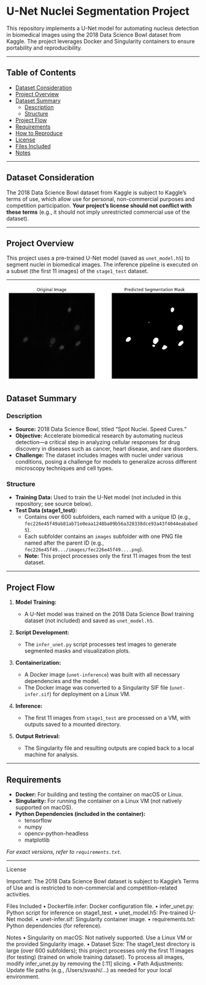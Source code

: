 # U-Net Nuclei Segmentation Project

This repository implements a U-Net model for automating nucleus detection in biomedical images using the 2018 Data Science Bowl dataset from Kaggle. The project leverages Docker and Singularity containers to ensure portability and reproducibility.

---

## Table of Contents

- [Dataset Consideration](#dataset-consideration)
- [Project Overview](#project-overview)
- [Dataset Summary](#dataset-summary)
  - [Description](#description)
  - [Structure](#structure)
- [Project Flow](#project-flow)
- [Requirements](#requirements)
- [How to Reproduce](#how-to-reproduce)
- [License](#license)
- [Files Included](#files-included)
- [Notes](#notes)

---

## Dataset Consideration

The 2018 Data Science Bowl dataset from Kaggle is subject to Kaggle’s terms of use, which allow use for personal, non-commercial purposes and competition participation. **Your project’s license should not conflict with these terms** (e.g., it should not imply unrestricted commercial use of the dataset).

---

## Project Overview

This project uses a pre-trained U-Net model (saved as `unet_model.h5`) to segment nuclei in biomedical images. The inference pipeline is executed on a subset (the first 11 images) of the `stage1_test` dataset.

---

![Nuclei Segmentation Example](output/0114f484a16c152baa2d82fdd43740880a762c93f436c8988ac461c5c9dbe7d5_plot.png)

## Dataset Summary

### Description

- **Source:** 2018 Data Science Bowl, titled “Spot Nuclei. Speed Cures.”
- **Objective:** Accelerate biomedical research by automating nucleus detection—a critical step in analyzing cellular responses for drug discovery in diseases such as cancer, heart disease, and rare disorders.
- **Challenge:** The dataset includes images with nuclei under various conditions, posing a challenge for models to generalize across different microscopy techniques and cell types.

### Structure

- **Training Data:** Used to train the U-Net model (not included in this repository; see source below).
- **Test Data (stage1_test):**
  - Contains over 600 subfolders, each named with a unique ID (e.g., `fec226e45f49ab81ab71e0eaa1248ba09b56a328338dce93a43f4044eababed5`).
  - Each subfolder contains an `images` subfolder with one PNG file named after the parent ID (e.g., `fec226e45f49.../images/fec226e45f49....png`).
  - **Note:** This project processes only the first 11 images from the test dataset.

---

## Project Flow

1. **Model Training:**  
   - A U-Net model was trained on the 2018 Data Science Bowl training dataset (not included) and saved as `unet_model.h5`.

2. **Script Development:**  
   - The `infer_unet.py` script processes test images to generate segmented masks and visualization plots.

3. **Containerization:**  
   - A Docker image (`unet-inference`) was built with all necessary dependencies and the model.
   - The Docker image was converted to a Singularity SIF file (`unet-infer.sif`) for deployment on a Linux VM.

4. **Inference:**  
   - The first 11 images from `stage1_test` are processed on a VM, with outputs saved to a mounted directory.

5. **Output Retrieval:**  
   - The Singularity file and resulting outputs are copied back to a local machine for analysis.

---

## Requirements

- **Docker:** For building and testing the container on macOS or Linux.
- **Singularity:** For running the container on a Linux VM (not natively supported on macOS).
- **Python Dependencies (included in the container):**
  - tensorflow
  - numpy
  - opencv-python-headless
  - matplotlib

_For exact versions, refer to `requirements.txt`._

---

License

Important: The 2018 Data Science Bowl dataset is subject to Kaggle’s Terms of Use and is restricted to non-commercial and competition-related activities.

Files Included
	•	Dockerfile.infer: Docker configuration file.
	•	infer_unet.py: Python script for inference on stage1_test.
	•	unet_model.h5: Pre-trained U-Net model.
	•	unet-infer.sif: Singularity container image.
	•	requirements.txt: Python dependencies (for reference).

Notes
	•	Singularity on macOS: Not natively supported. Use a Linux VM or the provided Singularity image.
	•	Dataset Size: The stage1_test directory is large (over 600 subfolders); this project processes only the first 11 images (for testing) (trained on whole training dataset).
To process all images, modify infer_unet.py by removing the [:11] slicing.
	•	Path Adjustments: Update file paths (e.g., /Users/svashi/...) as needed for your local environment.

